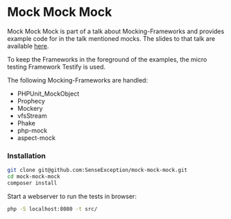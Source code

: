# Mock Mock Mock

Mock Mock Mock is part of a talk about Mocking-Frameworks and provides example code for in the talk mentioned mocks.
The slides to that talk are available [here](https://senseexception.github.io/mock-mock-mock-talk/).

To keep the Frameworks in the foreground of the examples, the micro testing Framework Testify is used.

The following Mocking-Frameworks are handled:

* PHPUnit_MockObject
* Prophecy
* Mockery
* vfsStream
* Phake
* php-mock
* aspect-mock

### Installation

``` bash
git clone git@github.com:SenseException/mock-mock-mock.git
cd mock-mock-mock
composer install
```
Start a webserver to run the tests in browser:

``` bash
php -S localhost:8080 -t src/
```
